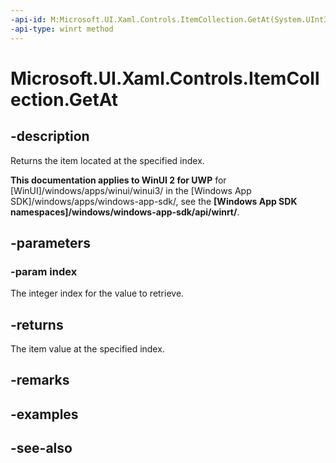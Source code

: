 ```yaml
---
-api-id: M:Microsoft.UI.Xaml.Controls.ItemCollection.GetAt(System.UInt32)
-api-type: winrt method
---
```


<!-- Method syntax
public object GetAt(System.UInt32 index)
-->

# Microsoft.UI.Xaml.Controls.ItemCollection.GetAt

## -description
Returns the item located at the specified index.

**This documentation applies to WinUI 2 for UWP** for [WinUI]/windows/apps/winui/winui3/ in the [Windows App SDK]/windows/apps/windows-app-sdk/, see the **[Windows App SDK namespaces]/windows/windows-app-sdk/api/winrt/**.

## -parameters
### -param index
The integer index for the value to retrieve.

## -returns
The item value at the specified index.

## -remarks

## -examples

## -see-also
